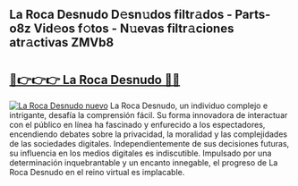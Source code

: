 ## La Roca Desnudo D𝚎sn𝚞dos filtr𝚊dos - Parts-o8z Vid𝚎os f𝚘tos - N𝚞evas filtr𝚊ciones atr𝚊ctivas ZMVb8

# <h2><a href="http://mbcmuh.tromn.icu/?c=La+Roca+Desnudo">🔗👉👉👉 La Roca Desnudo 🔗🔗</a></h2>

[![La Roca Desnudo nuevo](https://i.imgur.com/pEAQMta.gif)](http://mbcmuh.tromn.icu/?c=La+Roca+Desnudo)
La Roca Desnudo, un individuo complejo e intrigante, desafía la comprensión fácil. Su forma innovadora de interactuar con el público en línea ha fascinado y enfurecido a los espectadores, encendiendo debates sobre la privacidad, la moralidad y las complejidades de las sociedades digitales. Independientemente de sus decisiones futuras, su influencia en los medios digitales es indiscutible. Impulsado por una determinación inquebrantable y un encanto innegable, el progreso de La Roca Desnudo en el reino virtual es implacable.
